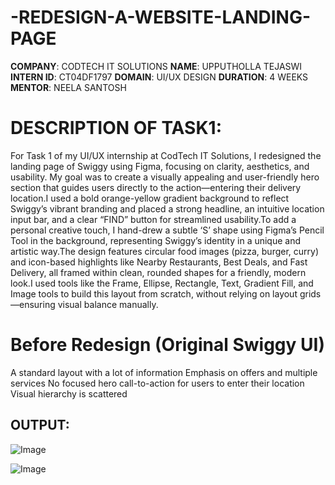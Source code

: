 # -REDESIGN-A-WEBSITE-LANDING-PAGE

 **COMPANY**: CODTECH IT SOLUTIONS
 **NAME**: UPPUTHOLLA TEJASWI
 **INTERN ID**: CT04DF1797
 **DOMAIN**: UI/UX DESIGN
 **DURATION**: 4 WEEKS
 **MENTOR**: NEELA SANTOSH
 
# DESCRIPTION OF TASK1:
For Task 1 of my UI/UX internship at CodTech IT Solutions, I redesigned the landing page of Swiggy using Figma, focusing on clarity, aesthetics, and usability. My goal was to create a visually appealing and user-friendly hero section that guides users directly to the action—entering their delivery location.I used a bold orange-yellow gradient background to reflect Swiggy’s vibrant branding and placed a strong headline, an intuitive location input bar, and a clear “FIND” button for streamlined usability.To add a personal creative touch, I hand-drew a subtle ‘S’ shape using Figma’s Pencil Tool in the background, representing Swiggy’s identity in a unique and artistic way.The design features circular food images (pizza, burger, curry) and icon-based highlights like Nearby Restaurants, Best Deals, and Fast Delivery, all framed within clean, rounded shapes for a friendly, modern look.I used tools like the Frame, Ellipse, Rectangle, Text, Gradient Fill, and Image tools to build this layout from scratch, without relying on layout grids—ensuring visual balance manually.
# Before Redesign (Original Swiggy UI)
A standard layout with a lot of information
Emphasis on offers and multiple services
No focused hero call-to-action for users to enter their location
Visual hierarchy is scattered
## OUTPUT:
![Image](https://github.com/user-attachments/assets/95cdffa5-eab3-4fa0-bf9f-351191ed2115)

![Image](https://github.com/user-attachments/assets/915fca74-58a7-43a4-bfc3-166764c71694)


